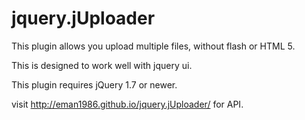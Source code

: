 jquery.jUploader
================

This plugin allows you upload multiple files, without flash or HTML 5.

This is designed to work well with jquery ui.

This plugin requires jQuery 1.7 or newer.

visit http://eman1986.github.io/jquery.jUploader/ for API.